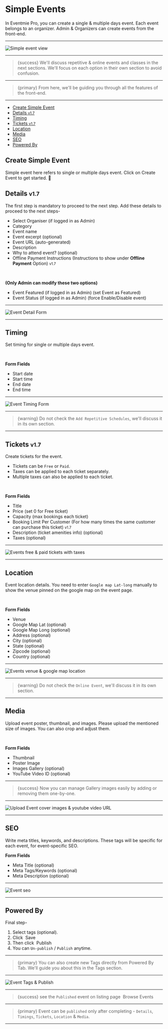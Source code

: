 # Simple Events

In Eventmie Pro, you can create a single & multiple days event. Each event belongs to an organizer. Admin & Organizers can create events from the front-end.

---

![Simple event view](/images/v2/RepetitiveEventImages/events-repetitive-event-view.png "Simple event view")

---

> {success} We'll discuss repetitive & online events and classes in the next sections. We'll focus on each option in their own section to avoid confusion.

---

> {primary} From here, we'll be guiding you through all the features of the front-end.

---

-   [Create Simple Event](#create-simple-event)
-   [Details <small class="v">v1.7</small>](#Details)
-   [Timing](#Timing)
-   [Tickets <small class="v">v1.7</small>](#Tickets)
-   [Location](#Location)
-   [Media](#Media)
-   [SEO](#SEO)
-   [Powered By](#powered-by)

<a name="create-simple-event"></a>

## Create Simple Event

Simple event here refers to single or multiple days event. Click on <larecipe-button type="primary" size="sm" rounded>Create Event</larecipe-button> to get started. 😤

<a name="Details"></a>

## Details <small class="v">v1.7</small>

The first step is mandatory to proceed to the next step. Add these details to proceed to the next steps-

-   Select Organiser (if logged in as Admin)
-   Category
-   Event name
-   Event excerpt (optional)
-   Event URL (auto-generated)
-   Description
-   Why to attend event? (optional)
-   Offline Payment Instructions (Instructions to show under **Offline Payment** Option) <small class="v">v1.7</small>

<br>

**(Only Admin can modify these two options)**

-   Event Featured (if logged in as Admin) (set Event as Featured)
-   Event Status (if logged in as Admin) (force Enable/Disable event)

---

![Event Detail Form](/images/v2/EventmieProEventCreationFile/events-simple-event-detail-new.png "Event Detail Form")

---

<a name="Timing"></a>

## Timing

Set timing for single or multiple days event.

<br>

**Form Fields**

-   Start date
-   Start time
-   End date
-   End time

---

![Event Timing Form](/images/v2/EventmieProEventCreationFile/events-simple-event-timings.png "Event Timing Form")

---

> {warning} Do not check the `Add Repetitive Schedules`, we'll discuss it in its own section.

---

<a name="Tickets"></a>

## Tickets <small class="v">v1.7</small>

Create tickets for the event.

-   Tickets can be `Free` or `Paid`.
-   Taxes can be applied to each ticket separately.
-   Multiple taxes can also be applied to each ticket.

<br>

**Form Fields**

-   Title
-   Price (set 0 for Free ticket)
-   Capacity (max bookings each ticket)
-   Booking Limit Per Customer (For how many times the same customer can purchase this ticket) <small class="v">v1.7</small>
-   Description (ticket amenities info) (optional)
-   Taxes (optional)

---

![Events free & paid tickets with taxes](/images/v2/EventmieProEventCreationFile/events-simple-event-ticket.png "Events free & paid tickets with taxes")

---

<a name="Location"></a>

## Location

Event location details. You need to enter `Google map Lat-long` manually to show the venue pinned on the google map on the event page.

<br>

**Form Fields**

-   Venue
-   Google Map Lat (optional)
-   Google Map Long (optional)
-   Address (optional)
-   City (optional)
-   State (optional)
-   Zipcode (optional)
-   Country (optional)

---

![Events venue & google map location](/images/v2/EventmieProEventCreationFile/events-simple-event-location.png "Events venue & google map location")

---

> {warning} Do not check the `Online Event`, we'll discuss it in its own section.

---

<a name="Media"></a>

## Media

Upload event poster, thumbnail, and images. Please upload the mentioned size of images. You can also crop and adjust them.

<br>

**Form Fields**

-   Thumbnail
-   Poster Image
-   Images Gallery (optional)
-   YouTube Video ID (optional)

---

> {success} Now you can manage Gallery images easily by adding or removing them one-by-one.

---

![Upload Event cover images & youtube video URL](/images/v2/EventmieProEventCreationFile/events-manage-gallery-images.png "Upload Event cover images & youtube video URL")

---

<a name="SEO"></a>

## SEO

Write meta titles, keywords, and descriptions. These tags will be specific for each event, for event-specific SEO.

**Form Fields**

-   Meta Title (optional)
-   Meta Tags/Keywords (optional)
-   Meta Description (optional)

---

![Event seo](/images/v2/EventmieProEventCreationFile/events-simple-event-seo.png "Event seo")

---

<a name="powered-by"></a>

## Powered By

Final step-

1. Select tags (optional).
2. Click &nbsp;<larecipe-button type="info" size="sm" rounded>Save</larecipe-button>
3. Then click &nbsp;<larecipe-button type="success" size="sm" rounded>Publish</larecipe-button>
4. You can `Un-publish` / `Publish` anytime.

---

> {primary} You can also create new Tags directly from Powered By Tab. We'll guide you about this in the Tags section.

---

![Event Tags & Publish](/images/v2/EventmieProEventCreationFile/events-simple-event-powered-by.png "Event Tags & Publish")

---

> {success} see the `Published` event on listing page &nbsp;<larecipe-button type="secondary" size="sm" rounded>Browse Events</larecipe-button>

---

> {primary} Event can be `published` only after completing - `Details`, `Timings`, `Tickets`, `Location` & `Media`.

---
